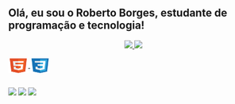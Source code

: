 ## Olá, eu sou o Roberto Borges, estudante de programação e tecnologia!
<div align="center">
  <a href="https://github.com/lrobertoborges">
  <img width="42%" src="https://github-readme-stats.vercel.app/api?username=lrobertoborges&show_icons=true&theme=great-gatsby&include_all_commits=true&count_private=true"/>
  <img width="50%" src="https://github-readme-stats.vercel.app/api/top-langs/?username=lrobertoborges&layout=compact&langs_count=7&theme=great-gatsby"/>
</div>
<div style="display: inline_block"><br>
  <img align="center" alt="Roberto-HTML" height="30" width="40" src="https://raw.githubusercontent.com/devicons/devicon/master/icons/html5/html5-original.svg">
  <img align="center" alt="Roberto-CSS" height="30" width="40" src="https://raw.githubusercontent.com/devicons/devicon/master/icons/css3/css3-original.svg">

</div>

  ##
 
<div> 
  <a href="https://instagram.com/lroberto.borges" target="_blank"><img src="https://img.shields.io/badge/-Instagram-%23E4405F?style=for-the-badge&logo=instagram&logoColor=white" target="_blank"></a>
  <a href = "mailto:lroberto.borges@gmail.com"><img src="https://img.shields.io/badge/-Gmail-%23333?style=for-the-badge&logo=gmail&logoColor=white" target="_blank"></a>
  <a href="https://www.linkedin.com/in/roberto-borges-67899264" target="_blank"><img src="https://img.shields.io/badge/-LinkedIn-%230077B5?style=for-the-badge&logo=linkedin&logoColor=white" target="_blank"></a> 
 
</div>
